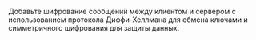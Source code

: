 Добавьте шифрование сообщений между клиентом и сервером с использованием протокола Диффи-Хеллмана для обмена ключами и симметричного шифрования для защиты данных.